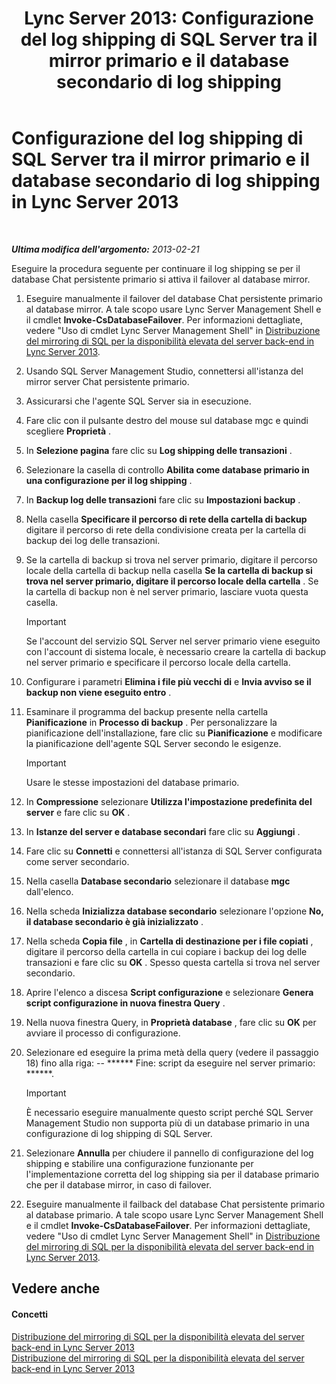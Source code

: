 ﻿---
title: 'Lync Server 2013: Configurazione del log shipping di SQL Server tra il mirror primario e il database secondario di log shipping'
TOCTitle: Configurazione del log shipping di SQL Server tra il mirror primario e il database secondario di log shipping
ms:assetid: 4e8e9ce9-4301-47f2-a0c3-669afeb53295
ms:mtpsurl: https://technet.microsoft.com/it-it/library/JJ204887(v=OCS.15)
ms:contentKeyID: 49300499
ms.date: 08/24/2015
mtps_version: v=OCS.15
ms.translationtype: HT
---

# Configurazione del log shipping di SQL Server tra il mirror primario e il database secondario di log shipping in Lync Server 2013

 

_**Ultima modifica dell'argomento:** 2013-02-21_

Eseguire la procedura seguente per continuare il log shipping se per il database Chat persistente primario si attiva il failover al database mirror.

1.  Eseguire manualmente il failover del database Chat persistente primario al database mirror. A tale scopo usare Lync Server Management Shell e il cmdlet **Invoke-CsDatabaseFailover**. Per informazioni dettagliate, vedere "Uso di cmdlet Lync Server Management Shell" in [Distribuzione del mirroring di SQL per la disponibilità elevata del server back-end in Lync Server 2013](lync-server-2013-deploying-sql-mirroring-for-back-end-server-high-availability.md).

2.  Usando SQL Server Management Studio, connettersi all'istanza del mirror server Chat persistente primario.

3.  Assicurarsi che l'agente SQL Server sia in esecuzione.

4.  Fare clic con il pulsante destro del mouse sul database mgc e quindi scegliere **Proprietà** .

5.  In **Selezione pagina** fare clic su **Log shipping delle transazioni** .

6.  Selezionare la casella di controllo **Abilita come database primario in una configurazione per il log shipping** .

7.  In **Backup log delle transazioni** fare clic su **Impostazioni backup** .

8.  Nella casella **Specificare il percorso di rete della cartella di backup** digitare il percorso di rete della condivisione creata per la cartella di backup dei log delle transazioni.

9.  Se la cartella di backup si trova nel server primario, digitare il percorso locale della cartella di backup nella casella **Se la cartella di backup si trova nel server primario, digitare il percorso locale della cartella** . Se la cartella di backup non è nel server primario, lasciare vuota questa casella.
    
    > [!IMPORTANT]  
    > Se l'account del servizio SQL Server nel server primario viene eseguito con l'account di sistema locale, è necessario creare la cartella di backup nel server primario e specificare il percorso locale della cartella.

10. Configurare i parametri **Elimina i file più vecchi di** e **Invia avviso se il backup non viene eseguito entro** .

11. Esaminare il programma del backup presente nella cartella **Pianificazione** in **Processo di backup** . Per personalizzare la pianificazione dell'installazione, fare clic su **Pianificazione** e modificare la pianificazione dell'agente SQL Server secondo le esigenze.
    
    > [!IMPORTANT]  
    > Usare le stesse impostazioni del database primario.

12. In **Compressione** selezionare **Utilizza l'impostazione predefinita del server** e fare clic su **OK** .

13. In **Istanze del server e database secondari** fare clic su **Aggiungi** .

14. Fare clic su **Connetti** e connettersi all'istanza di SQL Server configurata come server secondario.

15. Nella casella **Database secondario** selezionare il database **mgc** dall'elenco.

16. Nella scheda **Inizializza database secondario** selezionare l'opzione **No, il database secondario è già inizializzato** .

17. Nella scheda **Copia file** , in **Cartella di destinazione per i file copiati** , digitare il percorso della cartella in cui copiare i backup dei log delle transazioni e fare clic su **OK** . Spesso questa cartella si trova nel server secondario.

18. Aprire l'elenco a discesa **Script configurazione** e selezionare **Genera script configurazione in nuova finestra Query** .

19. Nella nuova finestra Query, in **Proprietà database** , fare clic su **OK** per avviare il processo di configurazione.

20. Selezionare ed eseguire la prima metà della query (vedere il passaggio 18) fino alla riga: -- \*\*\*\*\*\* Fine: script da eseguire nel server primario: \*\*\*\*\*\*.
    
    > [!IMPORTANT]  
    > È necessario eseguire manualmente questo script perché SQL Server Management Studio non supporta più di un database primario in una configurazione di log shipping di SQL Server.

21. Selezionare **Annulla** per chiudere il pannello di configurazione del log shipping e stabilire una configurazione funzionante per l'implementazione corretta del log shipping sia per il database primario che per il database mirror, in caso di failover.

22. Eseguire manualmente il failback del database Chat persistente primario al database primario. A tale scopo usare Lync Server Management Shell e il cmdlet **Invoke-CsDatabaseFailover**. Per informazioni dettagliate, vedere "Uso di cmdlet Lync Server Management Shell" in [Distribuzione del mirroring di SQL per la disponibilità elevata del server back-end in Lync Server 2013](lync-server-2013-deploying-sql-mirroring-for-back-end-server-high-availability.md).

## Vedere anche

#### Concetti

[Distribuzione del mirroring di SQL per la disponibilità elevata del server back-end in Lync Server 2013](lync-server-2013-deploying-sql-mirroring-for-back-end-server-high-availability.md)  
[Distribuzione del mirroring di SQL per la disponibilità elevata del server back-end in Lync Server 2013](lync-server-2013-deploying-sql-mirroring-for-back-end-server-high-availability.md)

